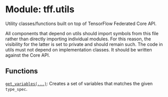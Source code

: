 <div itemscope itemtype="http://developers.google.com/ReferenceObject">
<meta itemprop="name" content="tff.utils" />
<meta itemprop="path" content="Stable" />
</div>

# Module: tff.utils

Utility classes/functions built on top of TensorFlow Federated Core API.

All components that depend on utils should import symbols from this file rather
than directly importing individual modules. For this reason, the visibility for
the latter is set to private and should remain such. The code in utils must not
depend on implementation classes. It should be written against the Core API.

## Functions

[`get_variables(...)`](../tff/utils/get_variables.md): Creates a set of variables that matches the given `type_spec`.

